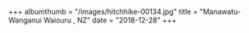 +++
albumthumb = "/images/hitchhike-00134.jpg"
title = "Manawatu-Wanganui Waiouru , NZ"
date = "2018-12-28"
+++
